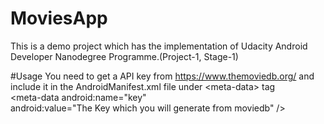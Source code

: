 # MoviesApp
  This is a demo project which has the implementation of Udacity Android Developer Nanodegree Programme.(Project-1, Stage-1)
  
#Usage
  You need to get a API key from https://www.themoviedb.org/ and include it in the AndroidManifest.xml file under \<meta-data\> tag <br />
   \<meta-data
            android:name="key" <br />
            android:value="The Key which you will generate from moviedb" />
           
           
           
